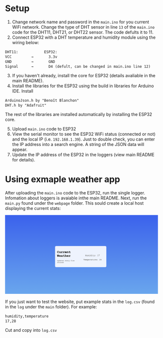 # Setup
1. Change network name and password in the ```main.ino``` for you current WiFi network. Change the type of DHT sensor in line ```13``` of the ```main.ino``` code for the DHT11, DHT21, or DHT22 sensor. The code defults it to 11.
2. Connect ESP32 with a DHT temperature and humidity module using the wiring below:
```
DHT11:            ESP32:
VCC         →       3.3v
GND         →       GND
Signal      →       D4 (defult, can be changed in main.ino line 12)
```

3. If you haven't already, install the core for ESP32 (details avaliable in the main README).
4. Install the libraries for the ESP32 using the build in libraries for Arduino IDE. Install
```
ArduinoJson.h by "Benoît Blanchon"
DHT.h by "Adafruit"
```
The rest of the libraries are installed automatically by installing the ESP32 core.

5. Upload ```main.ino``` code to ESP32
6. View the serial monitor to see the ESP32 WiFi status (connected or not) and the local IP (i.e. ```192.168.1.39```). Just to double check, you can enter the IP address into a search engine. A string of the JSON data will appear.
7. Update the IP address of the ESP32 in the loggers (view main README for details).


# Using exmaple weather app
After uploading the ```main.ino``` code to the ESP32, run the single logger. Infomation about loggers is avaiable inthe main README. Next, run the ```main.py``` found under the ```webpage``` folder. This sould create a local host displaying the current stats:

![weather app](<Screenshot 2024-03-31 at 14.42.40.png>)

If you just want to test the website, put example stats in the ```log.csv``` (found in the ```log``` under the ```main``` folder). For example:

```
humidity,temperature
17,28
```
Cut and copy into ```log.csv```